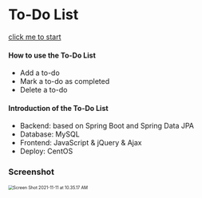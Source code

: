 # To-Do List

[click me to start](http://104.131.45.178:8091/)

#### How to use the To-Do List

- Add a to-do
- Mark a to-do as completed
- Delete a to-do

#### Introduction of the To-Do List

- Backend: based on Spring Boot and Spring Data JPA
- Database: MySQL
- Frontend: JavaScript & jQuery & Ajax
- Deploy: CentOS 



### Screenshot

<img src="/Users/aaron/Desktop/Screen Shot 2021-11-11 at 10.35.17 AM.png" alt="Screen Shot 2021-11-11 at 10.35.17 AM" style="zoom:60%;" />











